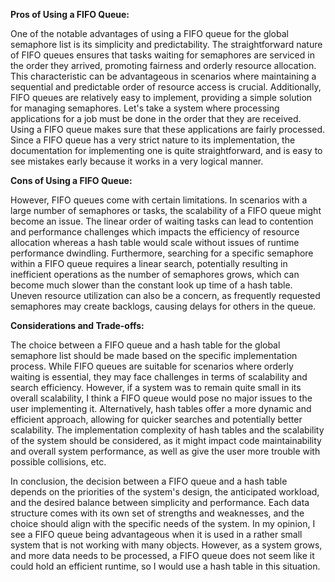 **Pros of Using a FIFO Queue:**

One of the notable advantages of using a FIFO queue for the global semaphore list is its simplicity and predictability. The straightforward nature of FIFO queues 
ensures that tasks waiting for semaphores are serviced in the order they arrived, promoting fairness and orderly resource allocation. This characteristic can be 
advantageous in scenarios where maintaining a sequential and predictable order of resource access is crucial. Additionally, FIFO queues are relatively easy to implement, 
providing a simple solution for managing semaphores. Let's take a system where processing applications for a job must be done in the order that they are received. 
Using a FIFO queue makes sure that these applications are fairly processed. Since a FIFO queue has a very strict nature to its implementation, the documentation for 
implementing one is quite straightforward, and is easy to see mistakes early because it works in a very logical manner.<br>

**Cons of Using a FIFO Queue:**

However, FIFO queues come with certain limitations. In scenarios with a large number of semaphores or tasks, the scalability of a FIFO queue might become an issue. 
The linear order of waiting tasks can lead to contention and performance challenges which impacts the efficiency of resource allocation whereas a hash table would 
scale without issues of runtime performance dwindling. Furthermore, searching for a specific semaphore within a FIFO queue requires a linear search, potentially resulting 
in inefficient operations as the number of semaphores grows, which can become much slower than the constant look up time of a hash table. Uneven resource utilization can 
also be a concern, as frequently requested semaphores may create backlogs, causing delays for others in the queue.<br>

**Considerations and Trade-offs:**

The choice between a FIFO queue and a hash table for the global semaphore list should be made based on the specific implementation process. While FIFO queues are suitable 
for scenarios where orderly waiting is essential, they may face challenges in terms of scalability and search efficiency. However, if a system was to remain quite small in
its overall scalability, I think a FIFO queue would pose no major issues to the user implementing it. Alternatively, hash tables offer a more dynamic and efficient 
approach, allowing for quicker searches and potentially better scalability. The implementation complexity of hash tables and the scalability of the system should be 
considered, as it might impact code maintainability and overall system performance, as well as give the user more trouble with possible collisions, etc.<br>

In conclusion, the decision between a FIFO queue and a hash table depends on the priorities of the system's design, the anticipated workload, and the desired balance
between simplicity and performance. Each data structure comes with its own set of strengths and weaknesses, and the choice should align with the specific needs of the 
system. In my opinion, I see a FIFO queue being advantageous when it is used in a rather small system that is not working with many objects. However, as a system grows, 
and more data needs to be processed, a FIFO queue does not seem like it could hold an efficient runtime, so I would use a hash table in this situation.
